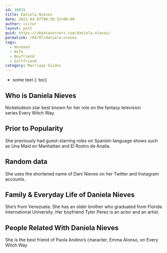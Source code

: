 ```yaml
---
id: 10815
title: Daniela Nieves
date: 2021-04-07T08:50:52+00:00
author: victor
layout: post
guid: https://ukdataservers.com/daniela-nieves/
permalink: /04/07/daniela-nieves
tags:
  - Husband
  - Wife
  - Boyfriend
  - Girlfriend
category: Marriage Guides
---
```


* some text
{: toc}


## Who is Daniela Nieves



Nickelodeon star best known for her role on the fantasy television series Every Witch Way. 

                
                
                
## Prior to Popularity



She previously had guest-starring roles on Spanish-language shows such as Una Maid en Manhattan and El Rostro de Analia. 

                
                
                
## Random data



She uses the shortened name of Dani Nieves on her Twitter and Instagram accounts. 

                
                
                
## Family & Everyday Life of Daniela Nieves



She&#8217;s from Venezuela. She has an older brother who graduated from Florida International University. Her boyfriend Tyler Perez is an actor and an artist.

                
                
                
## People Related With Daniela Nieves



She is the best friend of Paola Andino&#8217;s character, Emma Alonso, on Every Witch Way

                
              
            
          
          
          